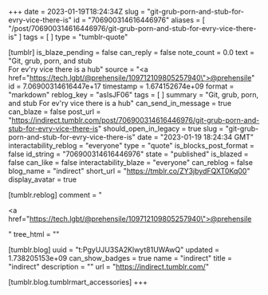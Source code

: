 +++
date = 2023-01-19T18:24:34Z
slug = "git-grub-porn-and-stub-for-evry-vice-there-is"
id = "706900314616446976"
aliases = [ "/post/706900314616446976/git-grub-porn-and-stub-for-evry-vice-there-is" ]
tags = [ ]
type = "tumblr-quote"

[tumblr]
is_blaze_pending = false
can_reply = false
note_count = 0.0
text = "Git, grub, porn, and stub<br/>For ev'ry vice there is a hub"
source = "<a href=\"https://tech.lgbt/@prehensile/109712109805257940\">@prehensile</a>"
id = 7.06900314616447e+17
timestamp = 1.674152674e+09
format = "markdown"
reblog_key = "asIsJF06"
tags = [ ]
summary = "Git, grub, porn, and stub For ev'ry vice there is a hub"
can_send_in_message = true
can_blaze = false
post_url = "https://indirect.tumblr.com/post/706900314616446976/git-grub-porn-and-stub-for-evry-vice-there-is"
should_open_in_legacy = true
slug = "git-grub-porn-and-stub-for-evry-vice-there-is"
date = "2023-01-19 18:24:34 GMT"
interactability_reblog = "everyone"
type = "quote"
is_blocks_post_format = false
id_string = "706900314616446976"
state = "published"
is_blazed = false
can_like = false
interactability_blaze = "everyone"
can_reblog = false
blog_name = "indirect"
short_url = "https://tmblr.co/ZY3jbydFQXT0Kq00"
display_avatar = true

[tumblr.reblog]
comment = "<p><a href=\"https://tech.lgbt/@prehensile/109712109805257940\">@prehensile</a></p>"
tree_html = ""

[tumblr.blog]
uuid = "t:PgyUJU3SA2Klwyt81UWAwQ"
updated = 1.738205153e+09
can_show_badges = true
name = "indirect"
title = "indirect"
description = ""
url = "https://indirect.tumblr.com/"

[tumblr.blog.tumblrmart_accessories]
+++
